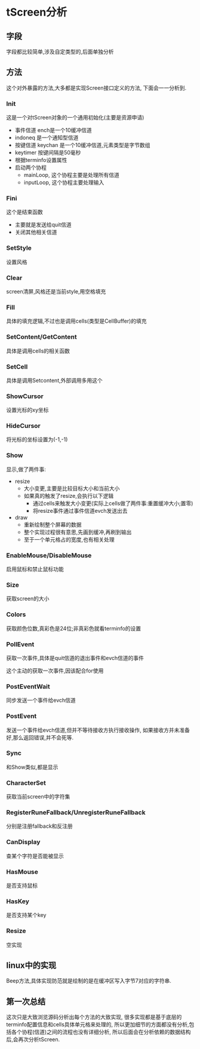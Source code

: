 # tScreen分析

## 字段

字段都比较简单,涉及自定类型的,后面单独分析

## 方法

这个对外暴露的方法,大多都是实现Screen接口定义的方法,
下面会一一分析到.

### Init

这是一个对tScreen对象的一个通用初始化(主要是资源申请)

- 事件信道 ench是一个10缓冲信道
- indoneq 是一个通知型信道
- 按键信道 keychan 是一个10缓冲信道,元素类型是字节数组
- keytimer 按键间隔是50毫秒
- 根据terminfo设置属性
- 启动两个协程
  - mainLoop, 这个协程主要是处理所有信道
  - inputLoop, 这个协程主要处理输入

### Fini

这个是结束函数

- 主要就是发送给quit信道
- 关闭其他相关信道

### SetStyle

设置风格

### Clear

screen清屏,风格还是当前style,用空格填充

### Fill

具体的填充逻辑,不过也是调用cells(类型是CellBuffer)的填充

### SetContent/GetContent

具体是调用cells的相关函数

### SetCell

具体是调用Setcontent,外部调用多用这个

### ShowCursor

设置光标的xy坐标

### HideCursor

将光标的坐标设置为(-1,-1)

### Show

显示,做了两件事:

- resize
  - 大小变更,主要是比较目标大小和当前大小
  - 如果真的触发了resize,会执行以下逻辑
    - 通过cells来触发大小变更(实际上cells做了两件事:重置缓冲大小;置零)
    - 将resize事件通过事件信道evch发送出去
- draw
  - 重新绘制整个屏幕的数据
  - 整个实现过程很有意思,先画到缓冲,再刷到输出
  - 至于一个单元格占的宽度,也有相关处理

### EnableMouse/DisableMouse

启用鼠标和禁止鼠标功能

### Size

获取screen的大小

### Colors

获取颜色位数,真彩色是24位;非真彩色就看terminfo的设置

### PollEvent

获取一次事件,具体是quit信道的退出事件和evch信道的事件

这个主动的获取一次事件,因该配合for使用

### PostEventWait

同步发送一个事件给evch信道

### PostEvent

发送一个事件给evch信道,但并不等待接收方执行接收操作,
如果接收方并未准备好,那么返回错误,并不会死等.

### Sync

和Show类似,都是显示

### CharacterSet

获取当前screen中的字符集

### RegisterRuneFallback/UnregisterRuneFallback

分别是注册fallback和反注册

### CanDisplay

查某个字符是否能被显示

### HasMouse

是否支持鼠标

### HasKey

是否支持某个key

### Resize

空实现

## linux中的实现

Beep方法,具体实现防范就是绘制的是在缓冲区写入字节7对应的字符串.

## 第一次总结

这次只是大致浏览源码分析出每个方法的大致实现,
很多实现都是基于底层的terminfo配置信息和cells具体单元格来处理的,
所以更加细节的方面都没有分析,包括各个协程(信道)之间的流程也没有详细分析,
所以后面会在分析依赖的数据结构后,会再次分析tScreen.
